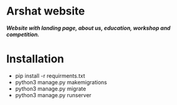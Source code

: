# Arshat website
***Website with landing page, about us, education, workshop and competition.***


# Installation 
 - pip install -r requirments.txt
 - python3 manage.py makemigrations
 - python3 manage.py migrate
 - python3 manage.py runserver

